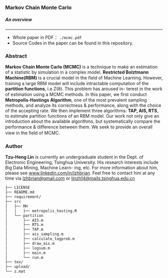 ### Markov Chain Monte Carlo

##### 	An overview

***

* Whole paper in PDF： `./mcmc.pdf`
* Source Codes in the paper can be found in this repository.

### Abstract

__Markov Chain Monte Carlo (MCMC)__ is a technique to make an estimation of a statistic by simulation in a complex model. __Restricted Bolztmann Machine(RBM)__ is a crucial model in the ﬁeld of Machine Learning. However, training a large RBM model will include intractable computation of the __partition functions__, i.e.Z(θ). This problem has aroused in- terest in the work of estimation using a MCMC methods. In this paper, we ﬁrst conduct __Metropolis-Hastings Algorithm__, one of the most prevalent sampling methods, and analyze its correctness & performance, along with the choice of the accepting rate. We then implement three algorithms: __TAP, AIS, RTS__, to estimate partition functions of an RBM model. Our work not only give an introduction about the available algorithms, but systematically compare the performance & diﬀerence between them. We seek to provide an overall view in the ﬁeld of MCMC.

### Author

__Tzu-Heng Lin__ is currently an undergraduate student in the Dept. of Electronic Engineering, Tsinghua University. His research interests include Big Data Mining, Machine Learn- ing, etc. For more information about him, please see www.linkedin.com/in/lzhbrian. Feel free to contact him at any time via lzhbrian@gmail.com or linzh14@mails.tsinghua.edu.cn

```bash
├── LICENSE
├── README.md
├── requirement/
├── src
│   ├── MH
│   │   ├── metropolis_hasting.R
│   └── partition
│       ├── AIS.m
│       ├── RTS.m
│       ├── TAP.m
│       ├── ais_sampling.m
│       ├── calculate_logprob.m
│       ├── draw_ais.m
│       ├── logsum.m
│       ├── main.m
│       └── run.m
├── tex/
├── upload/
└── z.mat
```